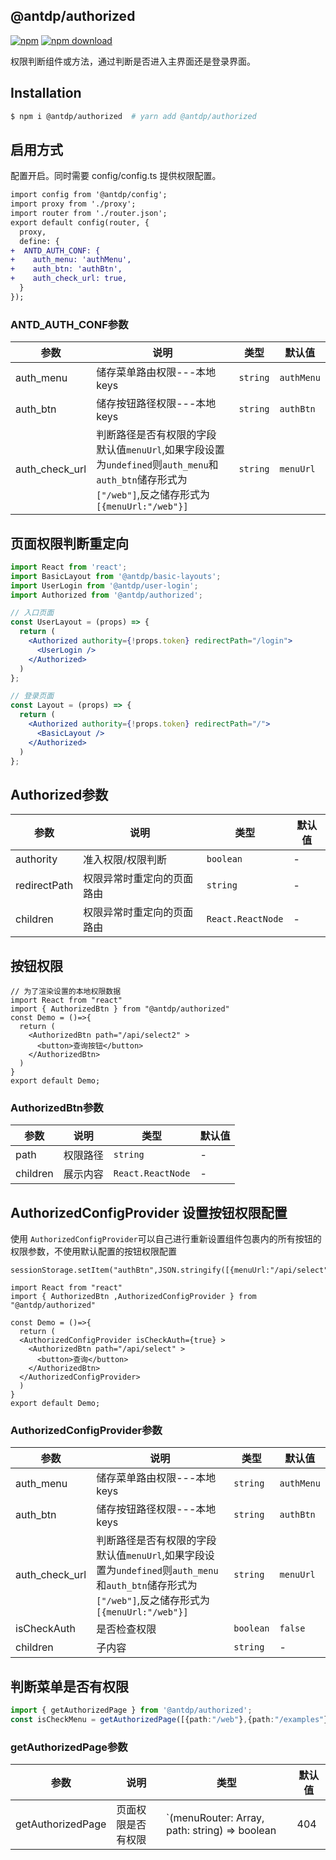 @antdp/authorized
---

[![npm](https://img.shields.io/npm/v/@antdp/authorized.svg?maxAge=3600)](https://www.npmjs.com/package/@antdp/authorized)
[![npm download](https://img.shields.io/npm/dm/@antdp/authorized.svg?style=flat)](https://www.npmjs.com/package/@antdp/authorized)

权限判断组件或方法，通过判断是否进入主界面还是登录界面。

## Installation

```bash
$ npm i @antdp/authorized  # yarn add @antdp/authorized
```


## 启用方式
配置开启。同时需要 config/config.ts 提供权限配置。
```diff
import config from '@antdp/config';
import proxy from './proxy';
import router from './router.json';
export default config(router, {
  proxy,
  define: {
+  ANTD_AUTH_CONF: {
+    auth_menu: 'authMenu',
+    auth_btn: 'authBtn',
+    auth_check_url: true,
  }
});
```

### ANTD_AUTH_CONF参数
| 参数 | 说明 | 类型 | 默认值 |
| -------- | -------- | -------- | -------- |
| auth_menu | 储存菜单路由权限---本地keys | `string`  | `authMenu` |
| auth_btn | 储存按钮路径权限---本地keys | `string`  | `authBtn` |
| auth_check_url | 判断路径是否有权限的字段 默认值`menuUrl`,如果字段设置为`undefined`则`auth_menu`和`auth_btn`储存形式为 `["/web"]`,反之储存形式为`[{menuUrl:"/web"}]` | `string`  | `menuUrl` |



## 页面权限判断重定向

```jsx
import React from 'react';
import BasicLayout from '@antdp/basic-layouts';
import UserLogin from '@antdp/user-login';
import Authorized from '@antdp/authorized';

// 入口页面
const UserLayout = (props) => {
  return (
    <Authorized authority={!props.token} redirectPath="/login">
      <UserLogin />
    </Authorized>
  )
};

// 登录页面
const Layout = (props) => {
  return (
    <Authorized authority={!props.token} redirectPath="/">
      <BasicLayout />
    </Authorized>
  )
};
```

## Authorized参数

| 参数 | 说明 | 类型 | 默认值 |
| -------- | -------- | -------- | -------- |
| authority | 准入权限/权限判断 | `boolean`  | - |
| redirectPath | 权限异常时重定向的页面路由 | `string`  | - |
| children | 权限异常时重定向的页面路由 | `React.ReactNode`  | - |

## 按钮权限

```tsx mdx:preview
// 为了渲染设置的本地权限数据
import React from "react"
import { AuthorizedBtn } from "@antdp/authorized"
const Demo = ()=>{
  return (
    <AuthorizedBtn path="/api/select2" >
      <button>查询按钮</button>
    </AuthorizedBtn>
  )
}
export default Demo;
```

### AuthorizedBtn参数
| 参数 | 说明 | 类型 | 默认值 |
| -------- | -------- | -------- | -------- |
| path | 权限路径 | `string`  | - |
| children | 展示内容 | `React.ReactNode`  | - |

## AuthorizedConfigProvider 设置按钮权限配置

使用 `AuthorizedConfigProvider`可以自己进行重新设置组件包裹内的所有按钮的权限参数，不使用默认配置的按钮权限配置
```tsx mdx:preview
sessionStorage.setItem("authBtn",JSON.stringify([{menuUrl:"/api/select"}]))

import React from "react"
import { AuthorizedBtn ,AuthorizedConfigProvider } from "@antdp/authorized"

const Demo = ()=>{
  return (
  <AuthorizedConfigProvider isCheckAuth={true} >
    <AuthorizedBtn path="/api/select" >
      <button>查询</button>
    </AuthorizedBtn>
  </AuthorizedConfigProvider>
  )
}
export default Demo;
```

### AuthorizedConfigProvider参数
| 参数 | 说明 | 类型 | 默认值 |
| -------- | -------- | -------- | -------- |
| auth_menu | 储存菜单路由权限---本地keys | `string`  | `authMenu` |
| auth_btn | 储存按钮路径权限---本地keys | `string`  | `authBtn` |
| auth_check_url | 判断路径是否有权限的字段 默认值`menuUrl`,如果字段设置为`undefined`则`auth_menu`和`auth_btn`储存形式为 `["/web"]`,反之储存形式为`[{menuUrl:"/web"}]` | `string`  | `menuUrl` |
| isCheckAuth | 是否检查权限 | `boolean`  | `false` |
| children | 子内容 | `string`  | - |


## 判断菜单是否有权限
```ts
import { getAuthorizedPage } from '@antdp/authorized';
const isCheckMenu = getAuthorizedPage([{path:"/web"},{path:"/examples"}],"/examples")

```

### getAuthorizedPage参数
| 参数 | 说明 | 类型 | 默认值 |
| -------- | -------- | -------- | -------- |
| getAuthorizedPage | 页面权限是否有权限 | `(menuRouter: Array<any>, path: string) => boolean | 404 | 403`  | - |












